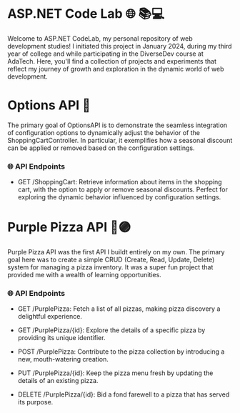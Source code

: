# ASP.NET Code Lab 🌐 📚💻

Welcome to ASP.NET CodeLab, my personal repository of web development studies! I initiated this project in January 2024, during my third year of college and while participating in the DiverseDev course at AdaTech. Here, you'll find a collection of projects and experiments that reflect my journey of growth and exploration in the dynamic world of web development.

# Options API 🚦

The primary goal of OptionsAPI is to demonstrate the seamless integration of configuration options to dynamically adjust the behavior of the ShoppingCartController. In particular, it exemplifies how a seasonal discount can be applied or removed based on the configuration settings.

### 🌐 API Endpoints

- GET /ShoppingCart: Retrieve information about items in the shopping cart, with the option to apply or remove seasonal discounts. Perfect for exploring the dynamic behavior influenced by configuration settings.

# Purple Pizza API 🍕🟣

Purple Pizza API was the first API I buildt entirely on my own. The primary goal here was to create a simple CRUD (Create, Read, Update, Delete) system for managing a pizza inventory. It was a super fun project that provided me with a wealth of learning opportunities.

### 🌐 API Endpoints

- GET /PurplePizza: Fetch a list of all pizzas, making pizza discovery a delightful experience.

- GET /PurplePizza/{id}: Explore the details of a specific pizza by providing its unique identifier.

- POST /PurplePizza: Contribute to the pizza collection by introducing a new, mouth-watering creation.

- PUT /PurplePizza/{id}: Keep the pizza menu fresh by updating the details of an existing pizza.

- DELETE /PurplePizza/{id}: Bid a fond farewell to a pizza that has served its purpose.
